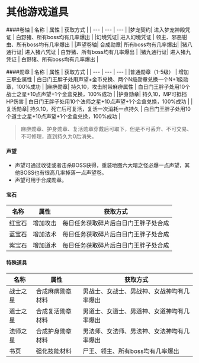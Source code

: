 # 其他游戏道具
####卷轴
| 名称 | 属性 | 获取方式 | 
| --- | --- | --- |
|梦宠契约| 进入梦宠神殿凭证 | 白野猪、所有boss均有几率爆出 |
|幻境凭证| 进入幻境凭证 | 领主、邪恶钳虫、所有boss均有几率爆出 |
|声望卷轴| 合成勋章| 所有boss均有几率爆出|
|猪八通行证| 进入猪八凭证 | 白野猪、所有boss均有几率爆出  |
|猪九通行证| 进入猪九凭证 | 白野猪、所有boss均有几率爆出  |

####勋章
| 名称 | 属性 | 获取方式 | 
| --- | --- | --- |
|普通勋章（1-5级） | 增加三职业属性 | 白日门王胖子处用声望+金币兑换、两个N级勋章兑换一个N+1级勋章，100%成功 |
|麻痹勋章| 持久10，攻击附带麻痹属性 | 白日门王胖子处用10个战士之星+10点声望+1个金盒兑换，100%成功  |
|护身勋章| 持久10，MP可抵挡HP伤害 | 白日门王胖子处用10个法师之星+10点声望+1个金盒兑换，100%成功  |
|复活勋章| 持久10，死亡后可复活，复活一次消耗一点持久 | 白日门王胖子处用10个道士之星+10点声望+1个金盒兑换，100%成功  |

> 麻痹勋章、护身勋章、复活勋章穿戴后可取下，但是不可丢弃、不可交易、不可修理，直到持久为0后消失。

#### 声望

* 声望可通过收徒或者击杀BOSS获得，重装地图六大暗之怪必爆一点声望，其他BOSS也有很高几率掉落一点声望卷。
* 声望可用于合成勋章。

#### 宝石
| 名称 | 属性 | 获取方式 | 
| --- | --- | --- |
|红宝石| 增加攻击 | 每日任务获取碎片后白日门王胖子处合成 |
|蓝宝石| 增加法术 | 每日任务获取碎片后白日门王胖子处合成 |
|紫宝石| 增加道术 | 每日任务获取碎片后白日门王胖子处合成 |

#### 特殊道具
| 名称 | 属性 | 获取方式 | 
| --- | --- | --- |
|战士之星| 合成麻痹勋章材料 | 男战士、女战士、男战神、女战神均有几率爆出 |
|道士之星| 合成复活勋章材料 | 男道士、女道士、男道神、女道神均有几率爆出 |
|法师之星| 合成护身勋章材料 | 男法师、女法师、男法神、女法神均有几率爆出 |
|书页| 强化技能材料 | 尸王、领主、所有boss均有几率爆出 |









